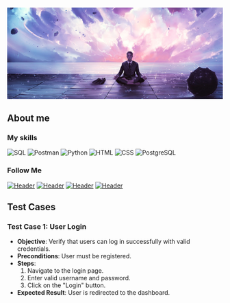 ![Header](assets/meditation_calmness_harmony_122011_2560x1080.jpg)

## About me

### My skills
![SQL](https://img.shields.io/badge/SQL-090909?logo=mysql)
![Postman](https://img.shields.io/badge/Postman-090909?logo=postman)
![Python](https://img.shields.io/badge/Python-090909?logo=python)
![HTML](https://img.shields.io/badge/HTML-090909?logo=html5)
![CSS](https://img.shields.io/badge/CSS-090909?logo=css3)
![PostgreSQL](https://img.shields.io/badge/PostgreSQL-090909?logo=postgresql)

### Follow Me

[![Header](https://img.shields.io/badge/Stepik-090909?logo=stepik)](https://stepik.org/users/546768757/profile)
[![Header](https://img.shields.io/badge/SQL%20Academy-090909?logo=database)](https://sql-academy.org/ru/profile/204238)
[![Header](https://img.shields.io/badge/Telegram-090909?logo=telegram)](https://t.me/pbnne1)
[![Header](https://img.shields.io/badge/Website-090909?logo=link)](https://pbnne.github.io/qa-web-testing/)

## Test Cases

### Test Case 1: User Login
- **Objective**: Verify that users can log in successfully with valid credentials.
- **Preconditions**: User must be registered.
- **Steps**:
  1. Navigate to the login page.
  2. Enter valid username and password.
  3. Click on the "Login" button.
- **Expected Result**: User is redirected to the dashboard.
